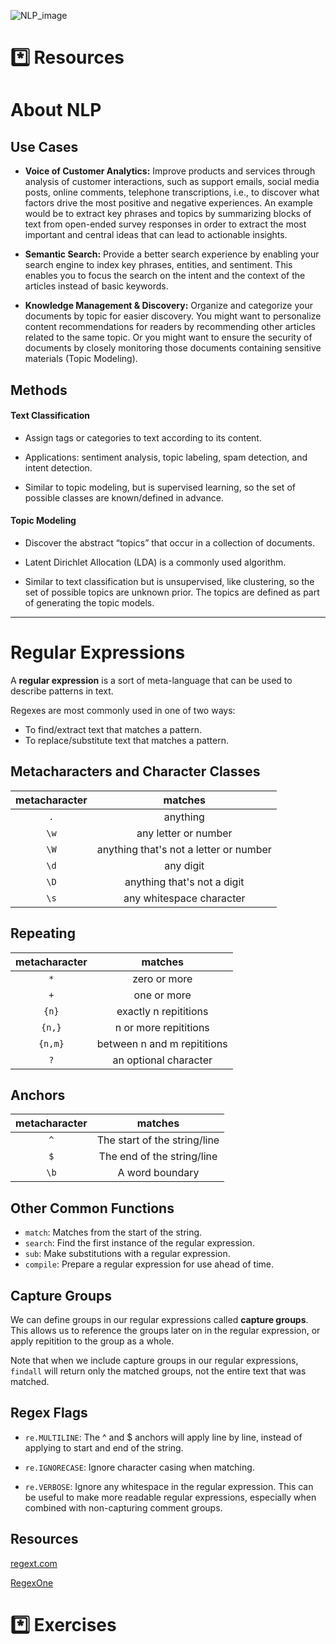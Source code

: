 ![NLP_image](https://user-images.githubusercontent.com/105242871/187796413-9539ca0d-70ba-40be-9dca-bb40188afb11.jpeg)

# *️⃣	Resources
# About NLP
## Use Cases
- **Voice of Customer Analytics:** Improve products and services through analysis of customer interactions, such as support emails, social media posts, online comments, telephone transcriptions, i.e., to discover what factors drive the most positive and negative experiences. An example would be to extract key phrases and topics by summarizing blocks of text from open-ended survey responses in order to extract the most important and central ideas that can lead to actionable insights.

- **Semantic Search:** Provide a better search experience by enabling your search engine to index key phrases, entities, and sentiment. This enables you to focus the search on the intent and the context of the articles instead of basic keywords.

- **Knowledge Management & Discovery:** Organize and categorize your documents by topic for easier discovery. You might want to personalize content recommendations for readers by recommending other articles related to the same topic. Or you might want to ensure the security of documents by closely monitoring those documents containing sensitive materials (Topic Modeling).

## Methods
#### Text Classification
- Assign tags or categories to text according to its content.

- Applications: sentiment analysis, topic labeling, spam detection, and intent detection.

- Similar to topic modeling, but is supervised learning, so the set of possible classes are known/defined in advance.

#### Topic Modeling
- Discover the abstract “topics” that occur in a collection of documents.

- Latent Dirichlet Allocation (LDA) is a commonly used algorithm.

- Similar to text classification but is unsupervised, like clustering, so the set of possible topics are unknown prior. The topics are defined as part of generating the topic models.

***

# Regular Expressions
A **regular expression** is a sort of meta-language that can be used to describe patterns in text.

Regexes are most commonly used in one of two ways:

- To find/extract text that matches a pattern.
- To replace/substitute text that matches a pattern.

## Metacharacters and Character Classes
metacharacter |	matches
| :---: | :---: |
`.`	|anything
`\w` |	any letter or number
`\W` |	anything that's not a letter or number
`\d`	| any digit
`\D`	| anything that's not a digit
`\s`	| any whitespace character

## Repeating
metacharacter	| matches
| :---: | :---: |
`*`  |	zero or more
`+`	| one or more
`{n}` | exactly n repititions
`{n,}`	| n or more repititions
`{n,m}` | between n and m repititions
`?`	| an optional character

## Anchors
metacharacter	| matches
| :---: | :---: |
`^`	| The start of the string/line
`$`	 | The end of the string/line
`\b`	| A word boundary

## Other Common Functions
- `match`: Matches from the start of the string.
- `search`: Find the first instance of the regular expression.
- `sub`: Make substitutions with a regular expression.
- `compile`: Prepare a regular expression for use ahead of time.

## Capture Groups
We can define groups in our regular expressions called **capture groups**. This allows us to reference the groups later on in the regular expression, or apply repitition to the group as a whole.

Note that when we include capture groups in our regular expressions, `findall` will return only the matched groups, not the entire text that was matched.

## Regex Flags
- `re.MULTILINE`: The ^ and $ anchors will apply line by line, instead of applying to start and end of the string.

- `re.IGNORECASE`: Ignore character casing when matching.

- `re.VERBOSE`: Ignore any whitespace in the regular expression. This can be useful to make more readable regular expressions, especially when combined with non-capturing comment groups.

## Resources
[regext.com](https://regexr.com/)

[RegexOne](https://regexone.com/)


# *️⃣ Exercises
